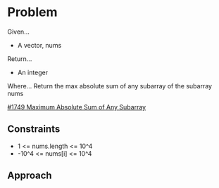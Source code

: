 
# Problem
Given...
- A vector, nums

Return...
- An integer

Where...
Return the max absolute sum of any subarray of the subarray nums

[#1749 Maximum Absolute Sum of Any Subarray](https://leetcode.com/problems/maximum-absolute-sum-of-any-subarray/description/)

## Constraints
- 1 <= nums.length <= 10^4
- -10^4 <= nums\[i] <= 10^4

## Approach
